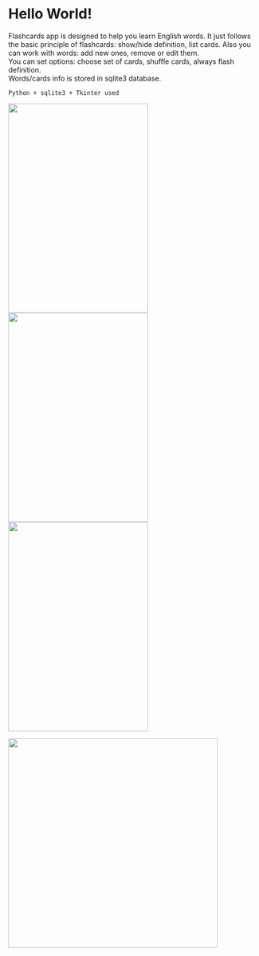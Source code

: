 # Hello World!
  
Flashcards app is designed to help you learn English words. It just follows the basic principle of flashcards: show/hide definition, list cards.
Also you can work with words: add new ones, remove or edit them.  
You can set options: choose set of cards, shuffle cards, always flash definition.  
Words/cards info is stored in sqlite3 database.  
  
``` Python + sqlite3 + Tkinter used ```
  
<img src="https://user-images.githubusercontent.com/75010755/113413905-5ee6f700-93c4-11eb-9553-61e343a03894.JPG" width="280" height="420"> <img src="https://user-images.githubusercontent.com/75010755/113414005-9eadde80-93c4-11eb-9e09-c790b490fe5e.jpg" width="280" height="420"> <img src="https://user-images.githubusercontent.com/75010755/113414012-a2416580-93c4-11eb-921e-274671e7d682.JPG" width="280" height="420">  
  
<img src="https://user-images.githubusercontent.com/75010755/113414014-a2416580-93c4-11eb-94ad-0d068894b6f8.JPG" width="420" height="420">  
